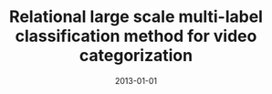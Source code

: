 ---
# Documentation: https://wowchemy.com/docs/managing-content/

title: Relational large scale multi-label classification method for video categorization
subtitle: ''
summary: ''
authors:
- Wojciech Indyk
- kajdanowicz
- kazienko
tags: []
categories: []
date: '2013-01-01'
lastmod: 2022-10-07T05:15:05Z
featured: false
draft: false

# Featured image
# To use, add an image named `featured.jpg/png` to your page's folder.
# Focal points: Smart, Center, TopLeft, Top, TopRight, Left, Right, BottomLeft, Bottom, BottomRight.
image:
  caption: ''
  focal_point: ''
  preview_only: false

# Projects (optional).
#   Associate this post with one or more of your projects.
#   Simply enter your project's folder or file name without extension.
#   E.g. `projects = ["internal-project"]` references `content/project/deep-learning/index.md`.
#   Otherwise, set `projects = []`.
projects: []
publishDate: '2022-10-07T05:15:04.585426Z'
publication_types:
- '2'
abstract: ''
publication: '*Multimedia Tools and Applications*'
doi: 10.1007/s11042-012-1149-2
---